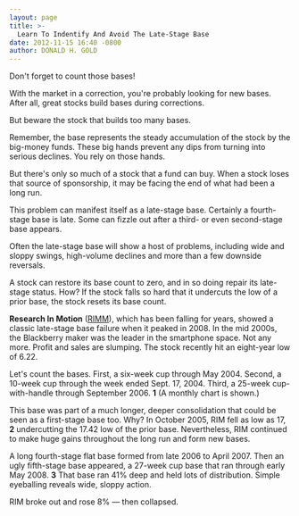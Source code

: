 ```yaml
---
layout: page
title: >-
  Learn To Indentify And Avoid The Late-Stage Base
date: 2012-11-15 16:40 -0800
author: DONALD H. GOLD
---
```





Don't forget to count those bases!


With the market in a correction, you're probably looking for new bases. After all, great stocks build bases during corrections.


But beware the stock that builds too many bases.


Remember, the base represents the steady accumulation of the stock by the big-money funds. These big hands prevent any dips from turning into serious declines. You rely on those hands.


But there's only so much of a stock that a fund can buy. When a stock loses that source of sponsorship, it may be facing the end of what had been a long run.


This problem can manifest itself as a late-stage base. Certainly a fourth-stage base is late. Some can fizzle out after a third- or even second-stage base appears.


Often the late-stage base will show a host of problems, including wide and sloppy swings, high-volume declines and more than a few downside reversals.


A stock can restore its base count to zero, and in so doing repair its late-stage status. How? If the stock falls so hard that it undercuts the low of a prior base, the stock resets its base count.


**Research In Motion** ([RIMM](https://research.investors.com/quote.aspx?symbol=RIMM)), which has been falling for years, showed a classic late-stage base failure when it peaked in 2008. In the mid 2000s, the Blackberry maker was the leader in the smartphone space. Not any more. Profit and sales are slumping. The stock recently hit an eight-year low of 6.22.


Let's count the bases. First, a six-week cup through May 2004. Second, a 10-week cup through the week ended Sept. 17, 2004. Third, a 25-week cup-with-handle through September 2006. **1** (A monthly chart is shown.)


This base was part of a much longer, deeper consolidation that could be seen as a first-stage base too. Why? In October 2005, RIM fell as low as 17, **2** undercutting the 17.42 low of the prior base. Nevertheless, RIM continued to make huge gains throughout the long run and form new bases.


A long fourth-stage flat base formed from late 2006 to April 2007. Then an ugly fifth-stage base appeared, a 27-week cup base that ran through early May 2008. **3** That base ran 41% deep and held lots of distribution. Simple eyeballing reveals wide, sloppy action.


RIM broke out and rose 8% — then collapsed.




